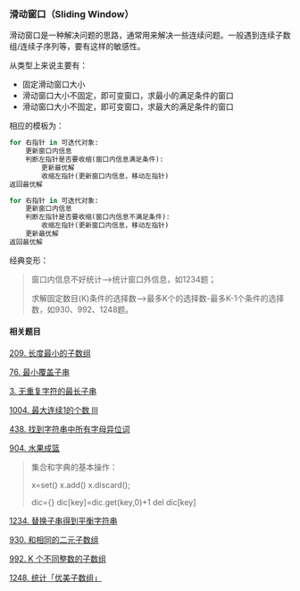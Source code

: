 ### 滑动窗口（Sliding Window）

滑动窗口是一种解决问题的思路，通常用来解决一些连续问题。一般遇到连续子数组/连续子序列等，要有这样的敏感性。

从类型上来说主要有：

- 固定滑动窗口大小
- 滑动窗口大小不固定，即可变窗口，求最小的满足条件的窗口
- 滑动窗口大小不固定，即可变窗口，求最大的满足条件的窗口

相应的模板为：

```python
for 右指针 in 可迭代对象:
    更新窗口内信息
    判断左指针是否要收缩(窗口内信息满足条件):
        更新最优解
        收缩左指针(更新窗口内信息，移动左指针)
返回最优解

for 右指针 in 可迭代对象:
    更新窗口内信息
    判断左指针是否要收缩(窗口内信息不满足条件):
        收缩左指针(更新窗口内信息，移动左指针)
    更新最优解
返回最优解
```



经典变形：

> 窗口内信息不好统计—>统计窗口外信息，如1234题；
>
> 求解固定数目(K)条件的选择数—>最多K个的选择数-最多K-1个条件的选择数，如930、992、1248题。



#### 相关题目

[209. 长度最小的子数组](https://leetcode-cn.com/problems/minimum-size-subarray-sum/)

[76. 最小覆盖子串](https://leetcode-cn.com/problems/minimum-window-substring/)

[3. 无重复字符的最长子串](https://leetcode-cn.com/problems/longest-substring-without-repeating-characters/)

[1004. 最大连续1的个数 III](https://leetcode-cn.com/problems/max-consecutive-ones-iii/)

[438. 找到字符串中所有字母异位词](https://leetcode-cn.com/problems/find-all-anagrams-in-a-string/)

[904. 水果成篮](https://leetcode-cn.com/problems/fruit-into-baskets/) 

> 集合和字典的基本操作：
>
> x=set() x.add() x.discard(); 
>
> dic={} dic[key]=dic.get(key,0)+1 del dic[key]

[1234. 替换子串得到平衡字符串](https://leetcode-cn.com/problems/replace-the-substring-for-balanced-string/)



[930. 和相同的二元子数组](https://leetcode-cn.com/problems/binary-subarrays-with-sum/)

[992. K 个不同整数的子数组](https://leetcode-cn.com/problems/subarrays-with-k-different-integers/)

[1248. 统计「优美子数组」](https://leetcode-cn.com/problems/count-number-of-nice-subarrays/)

